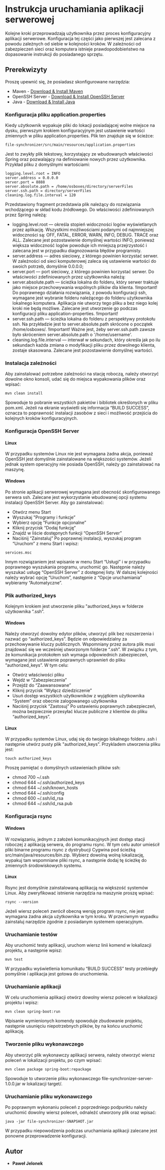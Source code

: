 # Instrukcja uruchamiania aplikacji serwerowej

Kolejne kroki przeprowadzają użytkownika przez proces konfiguracyjny aplikacji serwerowe. Konfiguracja tej części jako 
pierwszej jest zalecana z powodu zależnych od siebie w kolejności kroków. W zależności od zabezpieczeń sieci oraz 
komputera istnieje prawdopodobieństwo na dopasowanie instrukcji do posiadanego sprzętu.

## Prerekwizyty
Proszę upewnić się, że posiadasz skonfigurowane narzędzia:
* Maven - [Download & Install Maven](https://maven.apache.org/)
* OpenSSH Server - [Download & Install OpenSSH Server](https://www.openssh.com/)
* Java - [Download & Install Java](https://www.oracle.com/java/technologies/javase/javase-jdk8-downloads.html) 

### Konfiguracja pliku  application.properties
Kiedy użytkownik wypakuje pliki do lokacji posiadającej wolne miejsce na dysku, pierwszym krokiem konfiguracyjnym jest 
ustawienie wartości zmiennych w pliku application.properties. Plik ten znajduje się w ścieżce:
```
file-synchronizer/src/main/resources/application.properties
```
Jest to zwykły plik tekstowy, korzystający ze wbudowanych właściwości Spring oraz pozwalający na definiowanie nowych 
przez użytkownika.
Przykład pliku z domyślnymi wartościami:
```
logging.level.root = INFO
server.address = 0.0.0.0
server.port = 8888
server.absolute.path = /home/osboxes/directory/serverFiles
server.ssh.path = directory/serverFiles
cleaning.log.file.interval = 120  
```
Przedstawiony fragment przedstawia plik należący do rozwiązania wchodzącego w skład kodu źródłowego.
Do właściwości zdefiniowanych przez Spring należą:
- logging.level.root — określa stopień widoczności logów wyświetlanych przez aplikację. Wszystkimi możliwościami 
podanymi od najmniejszej widoczności są: OFF, FATAL, ERROR, WARN, INFO, DEBUG. TRACE oraz ALL. Zalecane jest 
pozostawienie domyślnej wartości INFO, ponieważ większa widoczność logów powoduje ich mniejszą przejrzystość i zalecana 
jest w przypadku diagnozowania błędów programisty.
- server.address — adres sieciowy, z którego powinien korzystać serwer. W zależności od sieci komputerowej zaleca się 
ustawienie wartości do swoich potrzeb, domyślnie 0.0.0.0;
- server.port — port sieciowy, z którego powinien korzystać serwer.
Do właściwości zdefiniowanych przez użytkownika należą:
- server.absolute.path — ścieżka lokalna do folderu, który serwer traktuje jako miejsce przechowywania wspólnych 
plików dla klienta.
!Important! Do poprawnego działania rozwiązania, z powodu konfiguracji ssh, wymagane jest wybranie folderu 
należącego do folderu użytkownika lokalnego komputera. Aplikacja nie utworzy tego pliku a bez niego kolej kroki nie
będą możliwe. Zalecane jest utworzenie go podczas konfiguracji pliku application-properties. !Important!
- server.ssh.path — ścieżka lokalna do folderu z perspektywy protokołu ssh. Na przykładzie jest to server.absolute.path
 skrócone o początek /home/osboxes/.
!Important! Ważne jest, żeby server.ssh.path zawsze było skróceniem server.absolute.path o '/home/username'.
- cleaning.log.file.interval — interwał w sekundach, który określa jak po ilu sekundach każda zmiana o modyfikacji
 pliku przez dowolnego klienta, zostaje skasowana. Zalecane jest pozostawienie domyślnej wartości.
 
### Instalacja zależności
Aby zainstalować potrzebne zależności na stację roboczą, należy otworzyć dowolne okno konsoli, udać się do miejsca 
wypakowania plików oraz wpisać:
```
mvn clean install  
```
Spowoduje to pobranie wszystkich pakietów i bibliotek określonych w pliku pom.xml.
Jeżeli na ekranie wyświetli się informacja “BUILD SUCCESS”, oznacza to poprawność instalacji zasobów z sieci i możliwość
przejścia do kolejnych kroków konfiguracyjnych.

### Konfiguracja OpenSSH Server
#### Linux
W przypadku systemów Linux nie jest wymagana żadna akcja, ponieważ OpenSSH jest domyślnie zainstalowane na większości systemów.
Jeżeli jednak system operacyjny nie posiada OpenSSH, należy go zainstalować na maszynę.
#### Windows
Po stronie aplikacji serwerowej wymagana jest obecność skonfigurowanego serwera ssh. Zalecane jest wykorzystanie 
wbudowanej opcji systemu instalacji OpenSSH Server. Aby go zainstalować:
- Otwórz menu Start
- Wyszukaj "Programy i funkcje”
- Wybierz opcję “Funkcje opcjonalne”
- Kliknij przycisk “Dodaj funkcję”
- Znajdź w liście dostępnych funkcji “OpenSSH Server”
- Naciśnij “Zainstaluj”
Po poprawnej instalacji, wyszukaj program “Uruchom” z menu Start i wpisz:
```
services.msc  
```
Innym rozwiązaniem jest wpisanie w menu Start “Usługi” i w przypadku poprawnego wyszukania programu, uruchomić go. 
Następnie należy wyszukać usługę “OpenSSH Server” z dostępnej listy. W dalszej kolejności należy wybrać opcję “Uruchom”,
następnie z “Opcje uruchamiania” wybieramy “Automatyczne”.

### Plik authorized_keys
Kolejnym krokiem jest utworzenie pliku "authorized_keys w folderze użytkownika “.ssh”.
#### Windows
Należy otworzyć dowolny edytor plików, utworzyć plik bez rozszerzenia i nazwać go “authorized_keys”. Będzie on 
odpowiedzialny za przechowywanie kluczy publicznych. Wspomniany przez autora plik musi znajdować się we wcześniej 
utworzonym folderze “.ssh”.
W związku z tym, że komunikacja protokołem ssh wymaga odpowiednich zabezpieczeń, wymagane jest ustawienie poprawnych 
uprawnień do pliku “authorized_keys”.
W tym celu:
- Otwórz właściwości pliku
- Wejdź w “Zabezpieczenia”
- Przejdź do “Zaawansowane”
- Kliknij przycisk “Wyłącz dziedziczenie”
- Usuń dostęp wszystkich użytkowników z wyjątkiem użytkownika “System” oraz obecnie zalogowanego użytkownika
- Naciśnij przycisk “Zastosuj”
Po ustawieniu poprawnych zabezpieczeń, można bezpiecznie przesyłać klucze publiczne z klientów do pliku “authorized_keys”.
#### Linux
W przypadku systemów Linux, udaj się do twojego lokalnego folderu .ssh i następnie utwórz pusty plik "authorized_keys".
Przykladem utworzenia pliku jest:
```
touch authorized_keys
```
Proszę pamiętać o domyślnych ustawieniach plików ssh:
- chmod 700 ~/.ssh
- chmod 644 ~/.ssh/authorized_keys
- chmod 644 ~/.ssh/known_hosts
- chmod 644 ~/.ssh/config
- chmod 600 ~/.ssh/id_rsa
- chmod 644 ~/.ssh/id_rsa.pub

### Konfiguracja rsync
#### Windows
W rozwiązaniu, jednym z założeń komunikacyjnych jest dostęp stacji roboczej z aplikacją serwera, do programu rsync. W 
tym celu autor umieścił pliki binarne programu rsync z dystrybucji Cygwina pod ścieżką src/main/java/resources/bin.zip.
Wybierz dowolną wolną lokalizację, wypakuj tam wspomniane pliki rsync, a następnie dodaj tę ścieżkę do zmiennych 
środowiskowych systemu.
#### Linux
Rsync jest domyślnie zainstalowaną aplikacją na większość systemów Linux.
Aby zweryfikować istnienie narzędzia na maszynie proszę wpisać:
```
rsync --version  
```
Jeżeli wiersz poleceń zwrócił obecną wersję program rsync, nie jest wymagana żadna akcja użytkownika w tym kroku. 
W przeciwnym wypadku zainstaluj narzędzie zgodnie z posiadanym systemem operacyjnym.

### Uruchamianie testów
Aby uruchomić testy aplikacji, uruchom wiersz linii komend w lokalizacji projektu, a następnie wpisz:
```
mvn test  
```
W przypadku wyświetlenia komunikatu “BUILD SUCCESS” testy przebiegły pomyślnie i aplikacja jest gotowa do uruchomienia.

### Uruchamianie aplikacji
W celu uruchomienia aplikacji otwórz dowolny wiersz poleceń w lokalizacji projektu i wpisz:
```
mvn clean spring-boot:run  
```
Wpisanie wymienionych komendy spowoduje zbudowanie projektu, następnie usunięciu niepotrzebnych plików, by na końcu 
uruchomić aplikację.

### Tworzenie pliku wykonawczego
Aby utworzyć plik wykonawczy aplikacji serwera, należy otworzyć wiersz poleceń w lokalizacji projektu, po czym wpisać:
```
mvn clean package spring-boot:repackage 
```
Spowoduje to utworzenie pliku wykonawczego file-synchronizer-server-1.0.0.jar w lokalizacji target/.

### Uruchamianie pliku wykonawczego
Po poprawnym wykonaniu poleceń z poprzedniego podpunktu należy uruchomić dowolny wiersz poleceń, odnaleźć utworzony 
plik oraz wpisać:
```
java -jar file-synchronizer-SNAPSHOT.jar 
```
W przypadku niepowodzenia podczas uruchamiania aplikacji zalecane jest ponowne przeprowadzenie konfiguracji.

## Autor
* **Paweł Jelonek**

